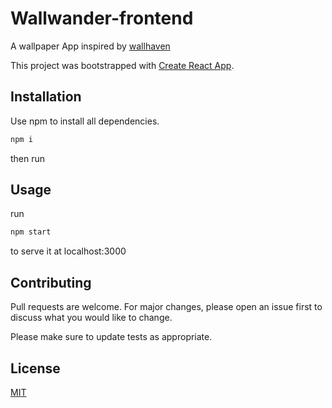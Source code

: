 # Wallwander-frontend
A wallpaper App inspired by [wallhaven](https://wallhaven.cc/)

This project was bootstrapped with [Create React App](https://github.com/facebook/create-react-app).
## Installation

Use npm to install all dependencies.

```bash
npm i
```
then run

## Usage

run
```bash
npm start
```
to serve it at localhost:3000

## Contributing
Pull requests are welcome. For major changes, please open an issue first to discuss what you would like to change.

Please make sure to update tests as appropriate.

## License
[MIT](https://choosealicense.com/licenses/mit/)
